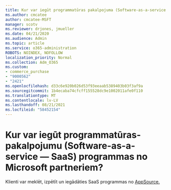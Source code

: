 ```yaml
---
title: Kur var iegūt programmatūras pakalpojuma (Software-as-a-service — SaaS) programmas?
ms.author: cmcatee
author: cmcatee-MSFT
manager: scotv
ms.reviewer: drjones, jmueller
ms.date: 04/21/2020
ms.audience: Admin
ms.topic: article
ms.service: o365-administration
ROBOTS: NOINDEX, NOFOLLOW
localization_priority: Normal
ms.collection: Adm_O365
ms.custom:
- commerce_purchase
- "9000562"
- "2421"
ms.openlocfilehash: d33c6e920b026d53f93eeaab5389403b03f3af9a
ms.sourcegitcommit: 1b4ecaba74cfcff155528dc9e1002011afe0f110
ms.translationtype: MT
ms.contentlocale: lv-LV
ms.lasthandoff: 08/21/2021
ms.locfileid: "58452154"
---
```

# <a name="where-do-i-get-software-as-a-service-saas-apps-from-microsoft-partners"></a>Kur var iegūt programmatūras-pakalpojumu (Software-as-a-service — SaaS) programmas no Microsoft partneriem?

Klienti var meklēt, izpētīt un iegādāties SaaS programmas no [AppSource.](https://appsource.microsoft.com)